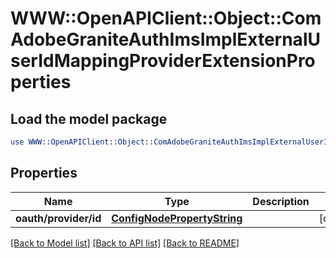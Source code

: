 # WWW::OpenAPIClient::Object::ComAdobeGraniteAuthImsImplExternalUserIdMappingProviderExtensionProperties

## Load the model package
```perl
use WWW::OpenAPIClient::Object::ComAdobeGraniteAuthImsImplExternalUserIdMappingProviderExtensionProperties;
```

## Properties
Name | Type | Description | Notes
------------ | ------------- | ------------- | -------------
**oauth/provider/id** | [**ConfigNodePropertyString**](ConfigNodePropertyString.md) |  | [optional] 

[[Back to Model list]](../README.md#documentation-for-models) [[Back to API list]](../README.md#documentation-for-api-endpoints) [[Back to README]](../README.md)



